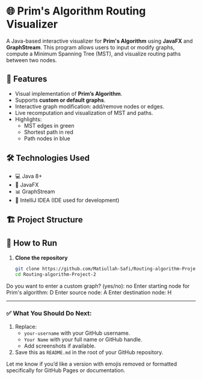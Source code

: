 # 🌐 Prim's Algorithm Routing Visualizer

A Java-based interactive visualizer for **Prim's Algorithm** using **JavaFX** and **GraphStream**. This program allows users to input or modify graphs, compute a Minimum Spanning Tree (MST), and visualize routing paths between two nodes.

## 🧠 Features

- Visual implementation of **Prim’s Algorithm**.
- Supports **custom or default graphs**.
- Interactive graph modification: add/remove nodes or edges.
- Live recomputation and visualization of MST and paths.
- Highlights:
  - MST edges in green
  - Shortest path in red
  - Path nodes in blue

## 🛠️ Technologies Used

- 💻 Java 8+
- 🎨 JavaFX
- 📊 GraphStream
- 🧱 IntelliJ IDEA (IDE used for development)

## 🏗️ Project Structure


## 🚀 How to Run

1. **Clone the repository**
   ```bash
   git clone https://github.com/Matiullah-Safi/Routing-algorithm-Project-2
   cd Routing-algorithm-Project-2
Do you want to enter a custom graph? (yes/no): no
Enter starting node for Prim's algorithm: D
Enter source node: A
Enter destination node: H

---

### ✅ What You Should Do Next:
1. Replace:
   - `your-username` with your GitHub username.
   - `Your Name` with your full name or GitHub handle.
   - Add screenshots if available.
2. Save this as `README.md` in the root of your GitHub repository.

Let me know if you’d like a version with emojis removed or formatted specifically for GitHub Pages or documentation.
